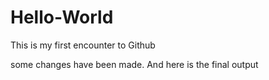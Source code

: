 # Hello-World
This is my first encounter to Github

some changes have been made. And here is the final output

